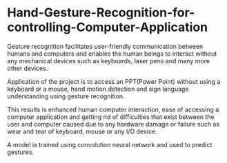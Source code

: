 # Hand-Gesture-Recognition-for-controlling-Computer-Application



Gesture recognition facilitates user-friendly communication between humans and computers and enables the human beings to interact without any mechanical devices such as keyboards, laser pens and many more other devices.

Application of the project is to access an PPT(Power Point) without using a keyboard or a mouse, hand motion detection and sign language understanding using gesture recognition.

This results is enhanced human computer interaction, ease of accessing a computer application and getting rid of difficulties  that exist between the user and computer caused due to any hardware damage or failure such as wear and tear of keyboard, mouse or any I/O device. 

A model is trained using convolution neural network and used to predict gestures.

